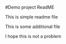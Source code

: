 #Demo project ReadME

This is simple readme file

This is some additional file

I hope this is not a problem